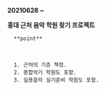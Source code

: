 **20210628 ~**



**홍대 근처 음악 학원 찾기 프로젝트**



```
  **point** 
  
  
  
  1. 근처의 기준 책정.
  2. 종합악기 학원도 포함.
  3. 실용음악 실기준비 학원도 포함.
```







